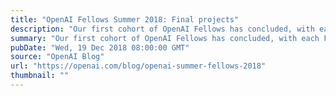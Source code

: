 ```yaml
---
title: "OpenAI Fellows Summer 2018: Final projects"
description: "Our first cohort of OpenAI Fellows has concluded, with each Fellow going from a machine learning beginner to core OpenAI contributor in the course of a 6-month apprenticeship."
summary: "Our first cohort of OpenAI Fellows has concluded, with each Fellow going from a machine learning beginner to core OpenAI contributor in the course of a 6-month apprenticeship."
pubDate: "Wed, 19 Dec 2018 08:00:00 GMT"
source: "OpenAI Blog"
url: "https://openai.com/blog/openai-summer-fellows-2018"
thumbnail: ""
---
```



